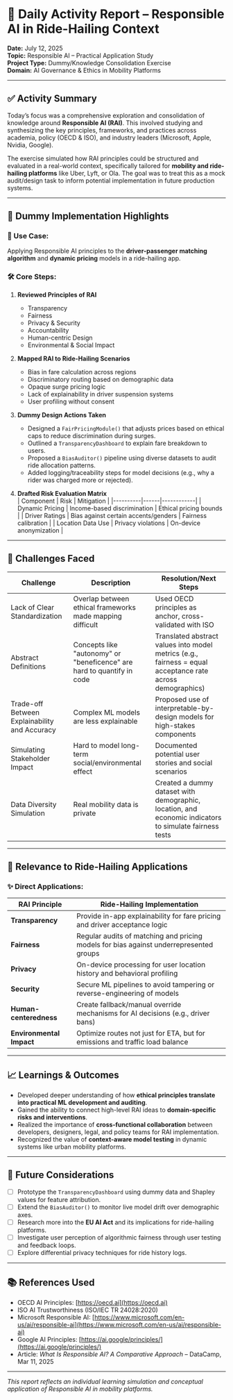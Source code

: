 # 📝 Daily Activity Report – Responsible AI in Ride-Hailing Context  
**Date:** July 12, 2025  
**Topic:** Responsible AI – Practical Application Study  
**Project Type:** Dummy/Knowledge Consolidation Exercise  
**Domain:** AI Governance & Ethics in Mobility Platforms  

---

## ✅ Activity Summary

Today’s focus was a comprehensive exploration and consolidation of knowledge around **Responsible AI (RAI)**. This involved studying and synthesizing the key principles, frameworks, and practices across academia, policy (OECD & ISO), and industry leaders (Microsoft, Apple, Nvidia, Google).

The exercise simulated how RAI principles could be structured and evaluated in a real-world context, specifically tailored for **mobility and ride-hailing platforms** like Uber, Lyft, or Ola. The goal was to treat this as a mock audit/design task to inform potential implementation in future production systems.

---

## 🧩 Dummy Implementation Highlights

### 🎯 Use Case:
Applying Responsible AI principles to the **driver-passenger matching algorithm** and **dynamic pricing** models in a ride-hailing app.

### 🛠️ Core Steps:

1. **Reviewed Principles of RAI**  
   - Transparency  
   - Fairness  
   - Privacy & Security  
   - Accountability  
   - Human-centric Design  
   - Environmental & Social Impact

2. **Mapped RAI to Ride-Hailing Scenarios**  
   - Bias in fare calculation across regions  
   - Discriminatory routing based on demographic data  
   - Opaque surge pricing logic  
   - Lack of explainability in driver suspension systems  
   - User profiling without consent

3. **Dummy Design Actions Taken**  
   - Designed a `FairPricingModule()` that adjusts prices based on ethical caps to reduce discrimination during surges.  
   - Outlined a `TransparencyDashboard` to explain fare breakdown to users.  
   - Proposed a `BiasAuditor()` pipeline using diverse datasets to audit ride allocation patterns.  
   - Added logging/traceability steps for model decisions (e.g., why a rider was charged more or rejected).

4. **Drafted Risk Evaluation Matrix**  
   | Component | Risk | Mitigation |
   |----------|------|------------|
   | Dynamic Pricing | Income-based discrimination | Ethical pricing bounds |
   | Driver Ratings | Bias against certain accents/genders | Fairness calibration |
   | Location Data Use | Privacy violations | On-device anonymization |

---

## 🧗 Challenges Faced

| **Challenge** | **Description** | **Resolution/Next Steps** |
|---------------|------------------|----------------------------|
| Lack of Clear Standardization | Overlap between ethical frameworks made mapping difficult | Used OECD principles as anchor, cross-validated with ISO |
| Abstract Definitions | Concepts like "autonomy" or "beneficence" are hard to quantify in code | Translated abstract values into model metrics (e.g., fairness = equal acceptance rate across demographics) |
| Trade-off Between Explainability and Accuracy | Complex ML models are less explainable | Proposed use of interpretable-by-design models for high-stakes components |
| Simulating Stakeholder Impact | Hard to model long-term social/environmental effect | Documented potential user stories and social scenarios |
| Data Diversity Simulation | Real mobility data is private | Created a dummy dataset with demographic, location, and economic indicators to simulate fairness tests |

---

## 🚕 Relevance to Ride-Hailing Applications

### ✨ Direct Applications:

| **RAI Principle** | **Ride-Hailing Implementation** |
|------------------|-------------------------------|
| **Transparency** | Provide in-app explainability for fare pricing and driver acceptance logic |
| **Fairness** | Regular audits of matching and pricing models for bias against underrepresented groups |
| **Privacy** | On-device processing for user location history and behavioral profiling |
| **Security** | Secure ML pipelines to avoid tampering or reverse-engineering of models |
| **Human-centeredness** | Create fallback/manual override mechanisms for AI decisions (e.g., driver bans) |
| **Environmental Impact** | Optimize routes not just for ETA, but for emissions and traffic load balance |

---

## 📈 Learnings & Outcomes

- Developed deeper understanding of how **ethical principles translate into practical ML development and auditing**.
- Gained the ability to connect high-level RAI ideas to **domain-specific risks and interventions**.
- Realized the importance of **cross-functional collaboration** between developers, designers, legal, and policy teams for RAI implementation.
- Recognized the value of **context-aware model testing** in dynamic systems like urban mobility platforms.

---

## 🔭 Future Considerations

- [ ] Prototype the `TransparencyDashboard` using dummy data and Shapley values for feature attribution.  
- [ ] Extend the `BiasAuditor()` to monitor live model drift over demographic axes.  
- [ ] Research more into the **EU AI Act** and its implications for ride-hailing platforms.  
- [ ] Investigate user perception of algorithmic fairness through user testing and feedback loops.  
- [ ] Explore differential privacy techniques for ride history logs.

---

## 📚 References Used

- OECD AI Principles: [https://oecd.ai](https://oecd.ai)  
- ISO AI Trustworthiness (ISO/IEC TR 24028:2020)  
- Microsoft Responsible AI: [https://www.microsoft.com/en-us/ai/responsible-ai](https://www.microsoft.com/en-us/ai/responsible-ai)  
- Google AI Principles: [https://ai.google/principles/](https://ai.google/principles/)  
- Article: *What Is Responsible AI? A Comparative Approach* – DataCamp, Mar 11, 2025

---

*This report reflects an individual learning simulation and conceptual application of Responsible AI in mobility platforms.*